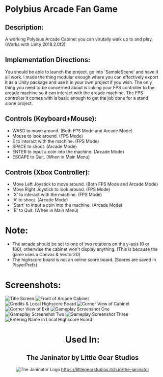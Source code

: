 # Polybius Arcade Fan Game

## Description:
  A working Polybius Arcade Cabinet you can virutally walk up to and play. (Works with Unity 2018.2.0f2)

## Implementation Directions:
  You should be able to launch the project, go into 'SampleScene' and have it all work.
I made the thing modular enough where you can effectively export it as a Unity package and use it in your own project if you wish. The only thing you need to be concerned about is linking your FPS controller to the arcade machine so it can interact with the arcade machine.
The FPS controller it comes with is basic enough to get the job done for a stand alone project.

## Controls (Keyboard+Mouse):
  * WASD to move around. (Both FPS Mode and Arcade Mode)
  * Mouse to look around. (FPS Mode)
  * E to interact with the machine. (FPS Mode)
  * SPACE to shoot. (Arcade Mode)
  * ENTER to input a coin into the machine. (Arcade Mode)
  * ESCAPE to Quit. (When in Main Menu)

## Controls (Xbox Controller):
  * Move Left Joystick to move around. (Both FPS Mode and Arcade Mode)
  * Move Right Joystick to look around. (FPS Mode)
  * 'X' to interact with the machine. (FPS Mode)
  * 'A' to shoot. (Arcade Mode)
  * 'Start' to input a coin into the machine. (Arcade Mode)
  * 'B' to Quit. (When in Main Menu)

# Note:
  * The arcade should be set to one of two rotations on the y-axis (0 or 180), otherwise the cabinet won't display anything. (This is because the game uses a Canvas & Vector2D)
  * The highscore board is not an online score board. (Scores are saved in PlayerPrefs)

# Screenshots:
![Title Screen](ProjectArcade/Build/2019/Screenshots/1.PNG)
![Front of Arcade Cabinet](ProjectArcade/Build/2019/Screenshots/2.PNG)
![Credits & Local Highscore Board](ProjectArcade/Build/2019/Screenshots/3.PNG)
![Corner View of Cabinet](ProjectArcade/Build/2019/Screenshots/4.PNG)
![Corner View of Exit](ProjectArcade/Build/2019/Screenshots/5.PNG)
![Gameplay Screenshot One](ProjectArcade/Build/2019/Screenshots/6.PNG)
![Gameplay Screenshot Two](ProjectArcade/Build/2019/Screenshots/7.PNG)
![Gameplay Screenshot Three](ProjectArcade/Build/2019/Screenshots/8.PNG)
![Entering Name in Local Highscore Board](ProjectArcade/Build/2019/Screenshots/9.PNG)

<div align="center">
  
# Used In:
## The Janinator by Little Gear Studios
![The Janinator Logo](https://img.itch.zone/aW1nLzU3NjcwODcucG5n/original/V7Y1Oe.png)
https://littlegearstudios.itch.io/the-janinator
</div>
